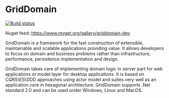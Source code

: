 # GridDomain
[![Build status](https://ci.appveyor.com/api/projects/status/fhmbb4x5cmybnl0d?svg=true)](https://ci.appveyor.com/project/contextcore/griddomain/branch/develop)

Nuget feed: https://www.myget.org/gallery/griddomain-dev

GridDomain is a framework for the fast construction of extensible, maintainable and scalable applications providing value. It allows developers to focus on domain and business problems rather than infrastructure, performance, persistence implementation and design.

GridDomain takes care of implementing domain logic in server part for web applications or model layer for desktop applications. It is based on CQRS\ES\DDD approaches using actor model and suites very well as an application core in hexagonal architecture. GridDomain supports .Net standard 2.0  and can be used under Windows, Linux and MacOS.

